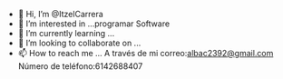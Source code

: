 - 👋 Hi, I’m @ItzelCarrera
- 👀 I’m interested in ...programar Software 
- 🌱 I’m currently learning ...
- 💞️ I’m looking to collaborate on ...
- 📫 How to reach me ... 
A través de mi correo:albac2392@gmail.com
Número de teléfono:6142688407


<!---
ItzelCarrera/ItzelCarrera is a ✨ special ✨ repository because its `README.md` (this file) appears on your GitHub profile.
You can click the Preview link to take a look at your changes.
--->
